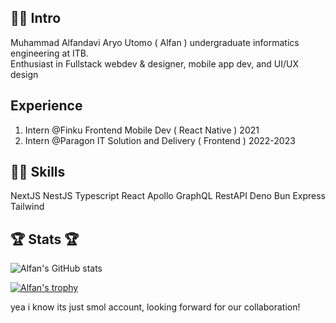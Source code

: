 ## 🐱‍🚀 Intro
Muhammad Alfandavi Aryo Utomo ( Alfan ) undergraduate informatics engineering at ITB. <br>
Enthusiast in Fullstack webdev & designer, mobile app dev, and UI/UX design  <br>

## Experience
1. Intern @Finku Frontend Mobile Dev ( React Native ) 2021
2. Intern @Paragon IT Solution and Delivery ( Frontend ) 2022-2023

## 👨‍🚀 Skills
NextJS NestJS Typescript React Apollo GraphQL RestAPI Deno Bun Express Tailwind

## 🏆 Stats 🏆
![Alfan's GitHub stats](https://github-readme-stats.vercel.app/api?username=AlfandaviAU&show_icons=true&theme=radical)

[![Alfan's trophy](https://github-profile-trophy.vercel.app/?username=AlfandaviAU&margin-w=15&column=7)](https://github.com/ryo-ma/github-profile-trophy)

yea i know its just smol account, looking forward for our collaboration!
